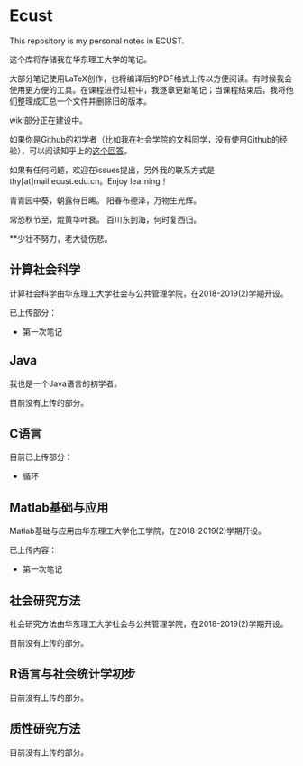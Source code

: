 # Ecust
This repository is my personal notes in ECUST.

这个库将存储我在华东理工大学的笔记。

大部分笔记使用LaTeX创作，也将编译后的PDF格式上传以方便阅读。有时候我会使用更方便的工具。在课程进行过程中，我逐章更新笔记；当课程结束后，我将他们整理成汇总一个文件并删除旧的版本。

wiki部分正在建设中。

如果你是Github的初学者（比如我在社会学院的文科同学，没有使用Github的经验），可以阅读知乎上的[这个回答](https://www.zhihu.com/question/20070065/answer/79557687)。

如果有任何问题，欢迎在issues提出，另外我的联系方式是thy\[at\]mail.ecust.edu.cn。Enjoy learning！

青青园中葵，朝露待日晞。
阳春布德泽，万物生光辉。


常恐秋节至，焜黄华叶衰。
百川东到海，何时复西归。


**少壮不努力，老大徒伤悲。

## 计算社会科学

计算社会科学由华东理工大学社会与公共管理学院，在2018-2019(2)学期开设。

已上传部分：

* 第一次笔记

## Java

我也是一个Java语言的初学者。

目前没有上传的部分。

## C语言

目前已上传部分：

* 循环

## Matlab基础与应用

Matlab基础与应用由华东理工大学化工学院，在2018-2019(2)学期开设。

已上传内容：

* 第一次笔记

## 社会研究方法

社会研究方法由华东理工大学社会与公共管理学院，在2018-2019(2)学期开设。

目前没有上传的部分。
## R语言与社会统计学初步
目前没有上传的部分。
## 质性研究方法
目前没有上传的部分。
